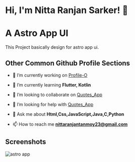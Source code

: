 # Hi, I'm Nitta Ranjan Sarker! 👋



# A Astro App UI

This Project basically design for astro app ui.


## Other Common Github Profile Sections
- 🔭 I’m currently working on [Profile-O](https://github.com/nitta02/profile_app)

- 🌱 I’m currently learning **Flutter, Kotlin**

- 👯 I’m looking to collaborate on [Quotes_App](https://github.com/nitta02/Quotes_App)

- 🤝 I’m looking for help with [Quotes_App](https://github.com/nitta02/Quotes_App)

- 💬 Ask me about **Html,Css,JavaScript,Java,C,Python**

- 📫 How to reach me **nittaranjantanmoy23@gmail.com**
## Screenshots

![astro app](https://github.com/nitta02/flutter_moon_app/assets/110607962/77a0aec8-6154-4e70-92d4-fe6983126870)

